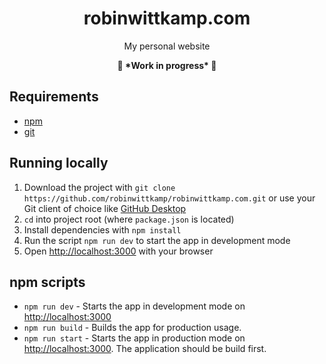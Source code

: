 <!-- <p align="center">
  <img width="96" alt="robin wittkamp logo" src="https://user-images.githubusercontent.com/13024361/175959380-0c483c9c-5368-450f-a607-e8e3775a0c09.png">
</p> -->
<h1 align="center">robinwittkamp.com</h1>
<p align="center">My personal website</p>
<p align="center"><strong>🚧 *Work in progress* 🚧</strong></p>
<!-- <p align="center">
  <a href="https://robinwittkamp.com" rel="noopener">robinwittkamp.com</a>
</p> -->

## Requirements
- [npm](https://nodejs.org/en/download/current/)
- [git](https://git-scm.com/downloads)

## Running locally

1. Download the project with ```git clone https://github.com/robinwittkamp/robinwittkamp.com.git``` or use your Git client of choice like [GitHub Desktop](https://desktop.github.com/)
2. ```cd``` into project root (where `package.json` is located)
3. Install dependencies with ```npm install```
4. Run the script ```npm run dev``` to start the app in development mode
5. Open <a href="http://localhost:3000" rel="noopener">http://localhost:3000</a> with your browser

## npm scripts
- ```npm run dev``` - Starts the app in development mode on <a href="http://localhost:3000" rel="noopener">http://localhost:3000</a>
- ```npm run build``` - Builds the app for production usage.
- ```npm run start``` - Starts the app in production mode on <a href="http://localhost:3000" rel="noopener">http://localhost:3000</a>. The application should be build first.
